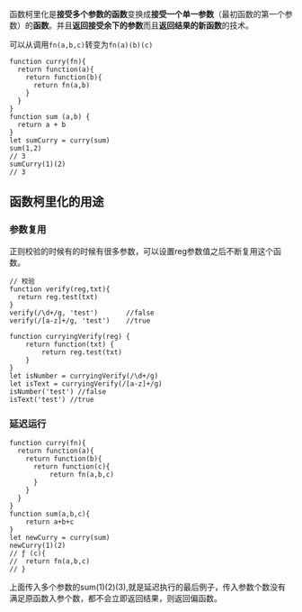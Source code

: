 函数柯里化是**接受多个参数的函数**变换成**接受一个单一参数**（最初函数的第一个参数）的**函数**。并且**返回接受余下的参数**而且**返回结果的新函数**的技术。

可以从调用`fn(a,b,c)`转变为`fn(a)(b)(c)`

```
function curry(fn){
  return function(a){
    return function(b){
      return fn(a,b)
    }
  }
}
function sum (a,b) {
  return a + b
}
let sumCurry = curry(sum)
sum(1,2)
// 3
sumCurry(1)(2)
// 3
```
## 函数柯里化的用途

### 参数复用

正则校验的时候有的时候有很多参数，可以设置reg参数值之后不断复用这个函数。

```
// 校验
function verify(reg,txt){
  return reg.test(txt)
}
verify(/\d+/g, 'test')       //false
verify(/[a-z]+/g, 'test')    //true

function curryingVerify(reg) {
    return function(txt) {
        return reg.test(txt)
    }
}
let isNumber = curryingVerify(/\d+/g)
let isText = curryingVerify(/[a-z]+/g)
isNumber('test') //false
isText('test') //true
```
### 延迟运行

```
function curry(fn){
  return function(a){
    return function(b){
      return function(c){
          return fn(a,b,c)
      }
    }
  }
}
function sum(a,b,c){
    return a+b+c
}
let newCurry = curry(sum)
newCurry(1)(2)
// ƒ (c){
// 	return fn(a,b,c)
// }
```
上面传入多个参数的sum(1)(2)(3),就是延迟执行的最后例子，传入参数个数没有满足原函数入参个数，都不会立即返回结果，则返回偏函数。

